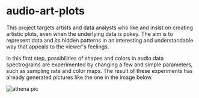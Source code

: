 # audio-art-plots

This project targets artists and data analysts who like and insist on creating artistic plots, even when the underlying data is pokey. 
The aim is to represent data and its hidden patterns in an interesting and understandable way that appeals to the viewer's feelings.

In this first step, possibilities of shapes and colors in audio data spectrograms are experimented by changing a few and simple parameters, such as sampling rate and color maps. The result of these experiments has already generated pictures like the one in the image below.

![athena pic](https://github.com/anandastreit/audio-art-plots/etc/athena.jpg)
